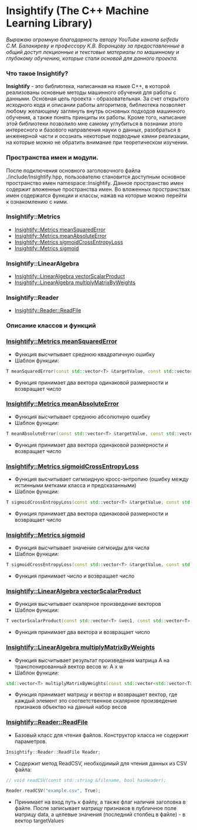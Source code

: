 # Insightify (The C++ Machine Learning Library)


*Выражаю огромную благодарность автору YouTube канала selfedu С.М. Балакиреву и профессору К.В. Воронцову за предоставленные в общий доступ лекционные и текстовые материалы по машинному и глубокому обучению, которые стали основой для данного проекта.*


### Что такое Insightify? 


**Insightify** - это библиотека, написанная на языке C++, в которой реализованы основные методы машинного обучения для работы с данными. Основная цель проекта - образовательная. За счет открытого исходного кода и описании работы алгоритмов, библиотека позволяет любому желающему заглянуть внутрь основных подходов машинного обучения, а также понять принципы их работы. Кроме того, написание этой библиотеки позволило мне самому углубиться в познании этого интересного и базового направления науки о данных, разобраться в инженерной части и осознать некоторые подводные камни реализации, на которые можно не обратить внимание при теоретическом изучении. 


### Пространства имен и модули.


После подключения основного заголовочного файла ./include/Insightify.hpp, пользователю становится доступным основное пространство имен namespace::Insightify. Данное пространство имен содержит вложенные пространства имен. Во вложенных пространствах имен содержатся функции и классы, нажав на которые можно перейти к ознакомлению с ними.


### Insightify::Metrics


- [Insightify::Metrics meanSquaredError](#mean-squared-error)
- [Insightify::Metrics meanAbsoluteError](#mean-absolute-error)
- [Insightify::Metrics sigmoidCrossEntropyLoss](#sigmoid-cross-entropy-loss)
- [Insightify::Metrics sigmoid](#sigmoid)


### Insightify::LinearAlgebra


- [Insightify::LinearAlgebra vectorScalarProduct](#vector-scalar-product)
- [Insightify::LinearAlgebra multiplyMatrixByWeights](#multiply-matrix-by-weights)


### Insightify::Reader


- [Insightify::Reader::ReadFile](#read-file)


 
 ### Описание классов и функций


### [Insightify::Metrics meanSquaredError](#mean-squared-error)

- Функция высчитывает среднюю квадратичную ошибку
- Шаблон функции:

```cpp
T meanSquaredError(const std::vector<T> &targetValue, const std::vector<T> &receivedValue);
```

- Функция принимает два вектора одинаковой размерности и возвращает число


 ### [Insightify::Metrics meanAbsoluteError](#mean-absoute-error)

- Функция высчитывает среднюю абсолютную ошибку
- Шаблон функции:

```cpp
T meanAbsoluteError(const std::vector<T> &targetValue, const std::vector<T> &receivedValue);
```

- Функция принимает два вектора одинаковой размерности и возвращает число


### [Insightify::Metrics sigmoidCrossEntropyLoss](#sigmoid-cross-entropy-loss) 

- Функция высчитывает сигмоидную кросс-энтропию (ошибку между истинными метками класса и предсказанными)
- Шаблон функции:

```cpp
T sigmoidCrossEntropyLoss(const std::vector<T> &targetValue, const std::vector<T> &receivedValue);
```

- Функция принимает два вектора одинаковой размерности и возвращает число


### [Insightify::Metrics sigmoid](#sigmoid) 

- Функция высчитывает значение сигмоиды для числа
- Шаблон функции:

```cpp
T sigmoidCrossEntropyLoss(const std::vector<T> &targetValue, const std::vector<T> &receivedValue);
```

- Функция принимает число и возвращает число


### [Insightify::LinearAlgebra vectorScalarProduct](#vector-scalar-product)

- Функция высчитывает скалярное произведение векторов
- Шаблон функции:

```cpp
T vectorScalarProduct(const std::vector<T> &vec1, const std::vector<T> &vec2);
```

- Функция принимает два вектора и возвращает число


### [Insightify::LinearAlgebra multiplyMatrixByWeights](#multiply-matrix-by-weights) 

- Функция высчитывает результат произведения матрица A на транспонированный вектор весов w: A x w
- Шаблон функции:

```cpp
std::vector<T> multiplyMatrixByWeights(const std::vector<std::vector<T>> &matrixOfObjects, const std::vector<T> &weights);
```

- Функция принимает матрицу и вектор и возвращает вектор, где каждый элемент это соответственное скалярное произведение признаков объектво на данный набор весов 


### [Insightify::Reader::ReadFile](#read-file) 

- Базовый класс для чтения файлов. Конструктор класса не содержит параметров.

```cpp
Insightify::Reader::ReadFile Reader;
```

- Содержит метод ReadCSV, необходимый для чтения данных из CSV файла:

```cpp
// void readCSV(const std::string &filename, bool hasHeader);

Reader.readCSV("example.csv", True);
```

- Принимает на вход путь к файлу, а также флаг наличия заголовка в файле. После записывает матрицу признаков в публичное поле матрицу data, а целевые значения (последний столбец в файле) - в вектор targetValues

